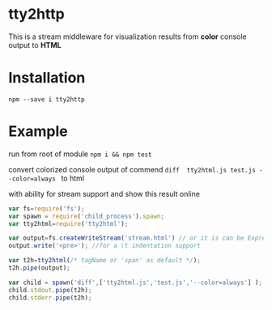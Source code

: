 # tty2http
This is a stream middleware for visualization results from **color** console output to **HTML**
# Installation
`npm --save i tty2http`
# Example
run from root of module `npm i && npm test`

convert colorized console output of commend `diff  tty2html.js test.js --color=always ` to html

with ability for stream support and show this result online
```javascript
var fs=require('fs');
var spawn = require('child_process').spawn;
var tty2html=require('tty2html');

var output=fs.createWriteStream('stream.html') // or it is can be Express.js Response stream
output.write('<pre>'); //for a \t indentation support

var t2h=tty2html(/* tagName or 'span' as default */);
t2h.pipe(output);

var child = spawn('diff',['tty2html.js','test.js','--color=always'] );
child.stdout.pipe(t2h);
child.stderr.pipe(t2h);
```
